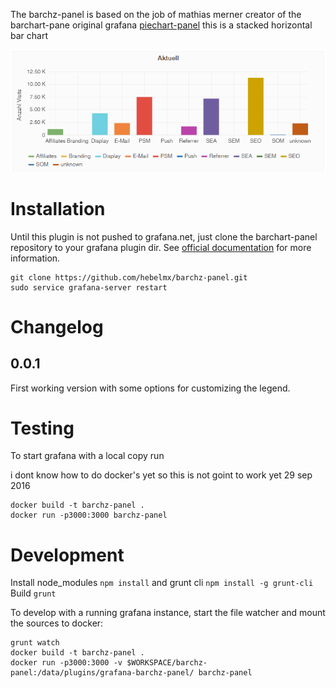 The barchz-panel is based on the job of mathias merner creator of the barchart-pane original grafana [piechart-panel](https://github.com/grafana/piechart-panel)
this is a stacked horizontal bar chart


![Barchz Screenshot](/src/img/barchz-panel.png?raw=true)

# Installation

Until this plugin is not pushed to grafana.net, just clone the barchart-panel repository to your 
grafana plugin dir. See [official documentation](http://docs.grafana.org/plugins/installation/) 
for more information.

```
git clone https://github.com/hebelmx/barchz-panel.git
sudo service grafana-server restart
```

# Changelog

## 0.0.1

First working version with some options for customizing the legend.

# Testing

To start grafana with a local copy run

 i dont know how to do docker's yet
 so this is not goint to work yet
 29 sep 2016
```
docker build -t barchz-panel .
docker run -p3000:3000 barchz-panel
```

# Development

Install node_modules ``npm install`` and grunt cli ``npm install -g grunt-cli``   
Build ``grunt``

To develop with a running grafana instance, start the file watcher 
and mount the sources to docker:

```
grunt watch
docker build -t barchz-panel .
docker run -p3000:3000 -v $WORKSPACE/barchz-panel:/data/plugins/grafana-barchz-panel/ barchz-panel 
```
